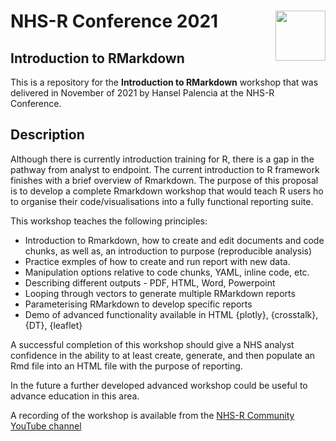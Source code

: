 
<!-- README.md is generated from README.Rmd. Please edit that file -->

# NHS-R Conference 2021 <a alt="NHS-R Community's logo" href='https://nhsrcommunity.com/'><img src='https://nhs-r-community.github.io/assets/logo/nhsr-logo.svg' align="right" height="80" /></a>

<!-- badges: start -->
<!-- badges: end -->

## Introduction to RMarkdown

This is a repository for the **Introduction to RMarkdown** workshop that was delivered in November of 2021 by Hansel Palencia at the NHS-R Conference.


## Description

Although there is currently introduction training for R, there is a gap in the pathway from analyst to endpoint. The current introduction to R framework finishes with a brief overview of Rmarkdown. The purpose of this proposal is to develop a complete Rmarkdown workshop that would teach R users ho to organise their code/visualisations into a fully functional reporting suite.

This workshop teaches the following principles:

* Introduction to Rmarkdown, how to create and edit documents and code chunks, as well as, an introduction to purpose (reproducible analysis)
* Practice exmples of how to create and run report with new data.
* Manipulation options relative to code chunks, YAML, inline code, etc.
* Describing different outputs - PDF, HTML, Word, Powerpoint
* Looping through vectors to generate multiple RMarkdown reports
* Parameterising RMarkdown to develop specific reports
* Demo of advanced functionality available in HTML {plotly}, {crosstalk}, {DT}, {leaflet}


A successful completion of this workshop should give a NHS analyst confidence in the ability to at least create, generate, and then populate an Rmd file into an HTML file with the purpose of reporting.

In the future a further developed advanced workshop could be useful to advance education in this area.

A recording of the workshop is available from the [NHS-R Community YouTube channel](https://www.youtube.com/watch?v=RaM6fgwMZIs)

